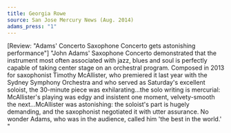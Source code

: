 ```yaml
---
title: Georgia Rowe
source: San Jose Mercury News (Aug. 2014)
adams_press: "1"
---
```

[Review: "Adams' Concerto Saxophone Concerto gets astonishing performance"]
"John Adams' Saxophone Concerto demonstrated that the instrument most often associated with jazz, blues and soul is perfectly capable of taking center stage on an orchestral program. Composed in 2013 for saxophonist Timothy McAllister, who premiered it last year with the Sydney Symphony Orchestra and who served as Saturday's excellent soloist, the 30-minute piece was exhilarating…the solo writing is mercurial: McAllister's playing was edgy and insistent one moment, velvety-smooth the next...McAllister was astonishing: the soloist's part is hugely demanding, and the saxophonist negotiated it with utter assurance. No wonder Adams, who was in the audience, called him 'the best in the world.' "